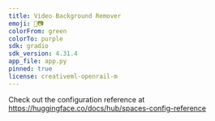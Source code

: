 ```yaml
---
title: Video Background Remover
emoji: 🎥📷
colorFrom: green
colorTo: purple
sdk: gradio
sdk_version: 4.31.4
app_file: app.py
pinned: true
license: creativeml-openrail-m
---
```


Check out the configuration reference at https://huggingface.co/docs/hub/spaces-config-reference